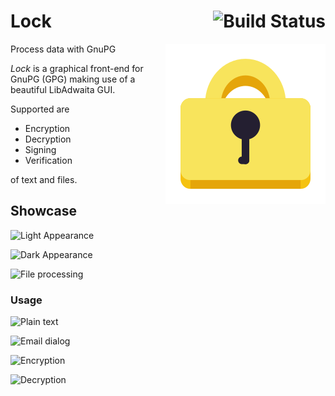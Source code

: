 # Lock [<img align="right" alt="Build Status" src="https://github.com/konstantintutsch/Lock/actions/workflows/build.yaml/badge.svg">](https://github.com/konstantintutsch/Lock/actions/workflows/build.yaml)

<img align="right" alt="Lock Icon" src="data/icons/com.konstantintutsch.Lock.svg">

Process data with GnuPG

_Lock_ is a graphical front-end for GnuPG (GPG) making use of a beautiful LibAdwaita GUI.

Supported are

- Encryption
- Decryption
- Signing
- Verification

of text and files.

## Showcase

![Light Appearance](data/com.konstantintutsch.Lock.Screenshot.Light.png)

![Dark Appearance](data/com.konstantintutsch.Lock.Screenshot.Dark.png)

![File processing](data/com.konstantintutsch.Lock.Screenshot.File.png)

### Usage

![Plain text](data/com.konstantintutsch.Lock.Screenshot.Showcase.1Text.png)

![Email dialog](data/com.konstantintutsch.Lock.Screenshot.Showcase.2Email.png)

![Encryption](data/com.konstantintutsch.Lock.Screenshot.Showcase.3Encrypted.png)

![Decryption](data/com.konstantintutsch.Lock.Screenshot.Showcase.4Decrypted.png)
